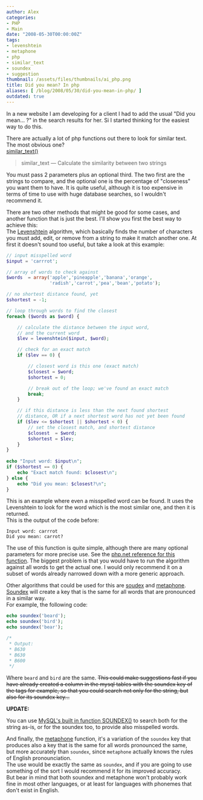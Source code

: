 ```yaml
---
author: Alex
categories:
- PHP
- Main
date: "2008-05-30T00:00:00Z"
tags:
- levenshtein
- metaphone
- php
- similar_text
- soundex
- suggestion
thumbnail: /assets/files/thumbnails/ai_php.png
title: Did you mean? In php
aliases: [ /blog/2008/05/30/did-you-mean-in-php/ ]
outdated: true
---
```


In a new website I am developing for a client I had to add the usual \"Did you mean... ?\" in the search results for her. Si I started thinking for the easiest way to do this.

There are actually a lot of php functions out there to look for similar text. The most obvious one?  
[similar_text()][1]

> similar_text — Calculate the similarity between two strings

You must pass 2 parameters plus an optional third. The two first are the strings to compare, and the optional one is the percentage of \"closeness\" you want them to have. It is quite useful, although it is too expensive in terms of time to use with huge database searches, so I wouldn\'t recommend it.

[1]: http://www.php.net/manual/en/function.similar-text.php

There are two other methods that might be good for some cases, and another function that is just the best. I\'ll show you first the best way to achieve this:  
The [Levenshtein][2] algorithm, which basically finds the number of characters you must add, edit, or remove from a string to make it match another one. At first it doesn\'t sound too useful, but take a look at this example:

[2]: http://www.php.net/manual/en/function.levenshtein.php

``` php
// input misspelled word
$input = 'carrrot';

// array of words to check against
$words  = array('apple','pineapple','banana','orange',
                'radish','carrot','pea','bean','potato');

// no shortest distance found, yet
$shortest = -1;

// loop through words to find the closest
foreach ($words as $word) {

    // calculate the distance between the input word,
    // and the current word
    $lev = levenshtein($input, $word);

    // check for an exact match
    if ($lev == 0) {

        // closest word is this one (exact match)
        $closest = $word;
        $shortest = 0;

        // break out of the loop; we've found an exact match
        break;
    }

    // if this distance is less than the next found shortest
    // distance, OR if a next shortest word has not yet been found
    if ($lev <= $shortest || $shortest < 0) {
        // set the closest match, and shortest distance
        $closest  = $word;
        $shortest = $lev;
    }
}
 
echo "Input word: $input\n";
if ($shortest == 0) {
    echo "Exact match found: $closest\n";
} else {
    echo "Did you mean: $closest?\n";
}
```

This is an example where even a misspelled word can be found. It uses the Levenshtein to look for the word which is the most similar one, and then it is returned.  
This is the output of the code before:


    Input word: carrrot
    Did you mean: carrot?
    

The use of this function is quite simple, although there are many optional parameters for more precise use. See the [php.net reference for this function][2]. The biggest problem is that you would have to run the algorithm against all words to get the actual one. I would only recommend it on a subset of words already narrowed down with a more generic approach.

Other algorithms that could be used for this are [soudex][3] and [metaphone][4]. [Soundex][3] will create a key that is the same for all words that are pronounced in a similar way.  
For example, the following code:

``` php
echo soundex('beard');
echo soundex('bird');
echo soundex('bear');

/*
 * Output:
 * B630
 * B630
 * B600
 */
```    

Where `beard` and `bird` are the same. <del cite="http://dev.mysql.com/doc/refman/5.0/en/string-functions.html#function_soundex">This could make suggestions fast if you have already created a column in the mysql tables with the soundex key of the tags for example, so that you could search not only for the string, but also for its soundex key...</del>
 
**UPDATE:**

You can use [MySQL\'s built in function SOUNDEX()][5] to search both for the string as-is, or for the soundex too, to provide also misspelled words.


And finally, the [metaphone][4] function, it\'s a variation of the `soundex` key that produces also a key that is the same for all words pronounced the same, but more accurately than `soundex`, since `metaphone` actually knows the rules of English pronounciation.  
The use would be exactly the same as `soundex`, and if you are going to use something of the sort I would recommend it for its improved accuracy.  
But bear in mind that both soundex and metaphone won\'t probably work fine in most other languages, or at least for languages with phonemes that don\'t exist in English.

[3]: http://www.php.net/manual/en/function.soundex.php
[4]: http://www.php.net/manual/en/function.metaphone.php
[5]: http://dev.mysql.com/doc/refman/5.0/en/string-functions.html#function_soundex
